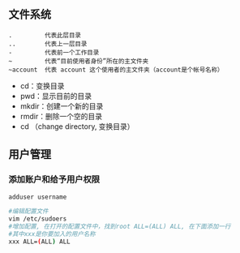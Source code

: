 ## 文件系统
```
.         代表此层目录
..        代表上一层目录
-         代表前一个工作目录
~         代表“目前使用者身份”所在的主文件夹
~account  代表 account 这个使用者的主文件夹（account是个帐号名称）
```
- cd：变换目录
- pwd：显示目前的目录
- mkdir：创建一个新的目录
- rmdir：删除一个空的目录
- cd （change directory, 变换目录）

## 用户管理
### 添加账户和给予用户权限
```bash
adduser username

#编辑配置文件 
vim /etc/sudoers 
#增加配置, 在打开的配置文件中，找到root ALL=(ALL) ALL, 在下面添加一行 
#其中xxx是你要加入的用户名称 
xxx ALL=(ALL) ALL
```
